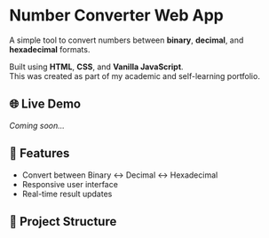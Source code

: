# Number Converter Web App

A simple tool to convert numbers between **binary**, **decimal**, and **hexadecimal** formats.

Built using **HTML**, **CSS**, and **Vanilla JavaScript**.  
This was created as part of my academic and self-learning portfolio.

## 🌐 Live Demo

_Coming soon..._

## 🚀 Features

- Convert between Binary ↔ Decimal ↔ Hexadecimal
- Responsive user interface
- Real-time result updates

## 📁 Project Structure

